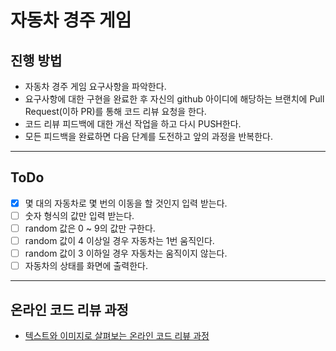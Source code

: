 # 자동차 경주 게임
## 진행 방법
* 자동차 경주 게임 요구사항을 파악한다.
* 요구사항에 대한 구현을 완료한 후 자신의 github 아이디에 해당하는 브랜치에 Pull Request(이하 PR)를 통해 코드 리뷰 요청을 한다.
* 코드 리뷰 피드백에 대한 개선 작업을 하고 다시 PUSH한다.
* 모든 피드백을 완료하면 다음 단계를 도전하고 앞의 과정을 반복한다.

---
## ToDo
* [X] 몇 대의 자동차로 몇 번의 이동을 할 것인지 입력 받는다.
* [ ] 숫자 형식의 값만 입력 받는다.
* [ ] random 값은 0 ~ 9의 값만 구한다.
* [ ] random 값이 4 이상일 경우 자동차는 1번 움직인다.
* [ ] random 값이 3 이하일 경우 자동차는 움직이지 않는다.
* [ ] 자동차의 상태를 화면에 출력한다.

---
## 온라인 코드 리뷰 과정
* [텍스트와 이미지로 살펴보는 온라인 코드 리뷰 과정](https://github.com/next-step/nextstep-docs/tree/master/codereview)

